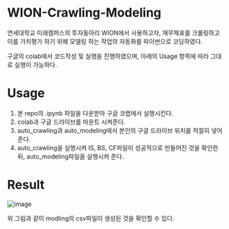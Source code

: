 # WION-Crawling-Modeling
연세대학교 미래캠퍼스의 투자동아리 WION에서 사용하고자, 재무제표를 크롤링하고 이를 가치평가 하기 위해 모델링 하는 작업의 자동화를 파이썬으로 코딩하였다.

구글의 colab에서 코드작성 및 실행을 진행하였으며, 아래의 Usage 항목에 따라 그대로 실행이 가능하다.

# Usage
1. 본 repo의 .ipynb 파일을 다운받아 구글 코랩에서 실행시킨다.
2. colab과 구글 드라이브를 마운트 시켜준다.
3. auto_crawling과 auto_modeling에서 본인의 구글 드라이브 위치를 적절히 넣어준다.
4. auto_crawling을 실행시켜 IS, BS, CF파일이 성공적으로 만들어진 것을 확인한 뒤, auto_modeling파일을 실행시켜 준다.

# Result
![image](https://user-images.githubusercontent.com/49096513/107861258-1319d600-6e88-11eb-8ada-7690864d6abb.png)


위 그림과 같이 modling의 csv파일이 생성된 것을 확인할 수 있다.
